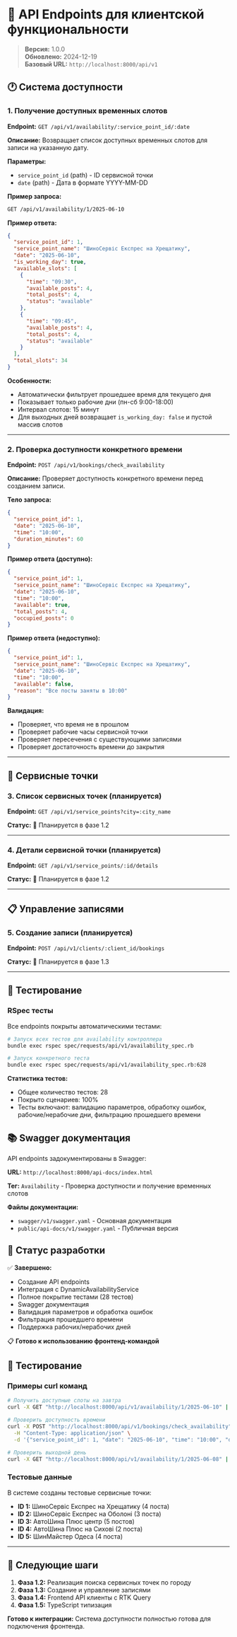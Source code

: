 # 📡 API Endpoints для клиентской функциональности

> **Версия:** 1.0.0  
> **Обновлено:** 2024-12-19  
> **Базовый URL:** `http://localhost:8000/api/v1`

## 🕐 Система доступности

### 1. Получение доступных временных слотов

**Endpoint:** `GET /api/v1/availability/:service_point_id/:date`

**Описание:** Возвращает список доступных временных слотов для записи на указанную дату.

**Параметры:**
- `service_point_id` (path) - ID сервисной точки
- `date` (path) - Дата в формате YYYY-MM-DD

**Пример запроса:**
```bash
GET /api/v1/availability/1/2025-06-10
```

**Пример ответа:**
```json
{
  "service_point_id": 1,
  "service_point_name": "ШиноСервіс Експрес на Хрещатику",
  "date": "2025-06-10",
  "is_working_day": true,
  "available_slots": [
    {
      "time": "09:30",
      "available_posts": 4,
      "total_posts": 4,
      "status": "available"
    },
    {
      "time": "09:45",
      "available_posts": 4,
      "total_posts": 4,
      "status": "available"
    }
  ],
  "total_slots": 34
}
```

**Особенности:**
- Автоматически фильтрует прошедшее время для текущего дня
- Показывает только рабочие дни (пн-сб 9:00-18:00)
- Интервал слотов: 15 минут
- Для выходных дней возвращает `is_working_day: false` и пустой массив слотов

---

### 2. Проверка доступности конкретного времени

**Endpoint:** `POST /api/v1/bookings/check_availability`

**Описание:** Проверяет доступность конкретного времени перед созданием записи.

**Тело запроса:**
```json
{
  "service_point_id": 1,
  "date": "2025-06-10",
  "time": "10:00",
  "duration_minutes": 60
}
```

**Пример ответа (доступно):**
```json
{
  "service_point_id": 1,
  "service_point_name": "ШиноСервіс Експрес на Хрещатику",
  "date": "2025-06-10",
  "time": "10:00",
  "available": true,
  "total_posts": 4,
  "occupied_posts": 0
}
```

**Пример ответа (недоступно):**
```json
{
  "service_point_id": 1,
  "service_point_name": "ШиноСервіс Експрес на Хрещатику",
  "date": "2025-06-10",
  "time": "10:00",
  "available": false,
  "reason": "Все посты заняты в 10:00"
}
```

**Валидация:**
- Проверяет, что время не в прошлом
- Проверяет рабочие часы сервисной точки
- Проверяет пересечения с существующими записями
- Проверяет достаточность времени до закрытия

---

## 🏢 Сервисные точки

### 3. Список сервисных точек (планируется)

**Endpoint:** `GET /api/v1/service_points?city=:city_name`

**Статус:** 📝 Планируется в фазе 1.2

---

### 4. Детали сервисной точки (планируется)

**Endpoint:** `GET /api/v1/service_points/:id/details`

**Статус:** 📝 Планируется в фазе 1.2

---

## 📋 Управление записями

### 5. Создание записи (планируется)

**Endpoint:** `POST /api/v1/clients/:client_id/bookings`

**Статус:** 📝 Планируется в фазе 1.3

---

## 🔧 Тестирование

### RSpec тесты
Все endpoints покрыты автоматическими тестами:

```bash
# Запуск всех тестов для availability контроллера
bundle exec rspec spec/requests/api/v1/availability_spec.rb

# Запуск конкретного теста
bundle exec rspec spec/requests/api/v1/availability_spec.rb:628
```

**Статистика тестов:**
- Общее количество тестов: 28
- Покрыто сценариев: 100%
- Тесты включают: валидацию параметров, обработку ошибок, рабочие/нерабочие дни, фильтрацию прошедшего времени

## 📚 Swagger документация

API endpoints задокументированы в Swagger:

**URL:** `http://localhost:8000/api-docs/index.html`

**Тег:** `Availability` - Проверка доступности и получение временных слотов

**Файлы документации:**
- `swagger/v1/swagger.yaml` - Основная документация
- `public/api-docs/v1/swagger.yaml` - Публичная версия

## 🚀 Статус разработки

✅ **Завершено:**
- Создание API endpoints
- Интеграция с DynamicAvailabilityService
- Полное покрытие тестами (28 тестов)
- Swagger документация
- Валидация параметров и обработка ошибок
- Фильтрация прошедшего времени
- Поддержка рабочих/нерабочих дней

📋 **Готово к использованию фронтенд-командой**

## 🧪 Тестирование

### Примеры curl команд

```bash
# Получить доступные слоты на завтра
curl -X GET "http://localhost:8000/api/v1/availability/1/2025-06-10" | jq

# Проверить доступность времени
curl -X POST "http://localhost:8000/api/v1/bookings/check_availability" \
  -H "Content-Type: application/json" \
  -d '{"service_point_id": 1, "date": "2025-06-10", "time": "10:00", "duration_minutes": 60}' | jq

# Проверить выходной день
curl -X GET "http://localhost:8000/api/v1/availability/1/2025-06-08" | jq
```

### Тестовые данные

В системе созданы тестовые сервисные точки:
- **ID 1:** ШиноСервіс Експрес на Хрещатику (4 поста)
- **ID 2:** ШиноСервіс Експрес на Оболоні (3 поста)
- **ID 3:** АвтоШина Плюс центр (5 постов)
- **ID 4:** АвтоШина Плюс на Сихові (2 поста)
- **ID 5:** ШинМайстер Одеса (4 поста)

---

## 📝 Следующие шаги

1. **Фаза 1.2:** Реализация поиска сервисных точек по городу
2. **Фаза 1.3:** Создание и управление записями
3. **Фаза 1.4:** Frontend API клиенты с RTK Query
4. **Фаза 1.5:** TypeScript типизация

**Готово к интеграции:** Система доступности полностью готова для подключения фронтенда. 